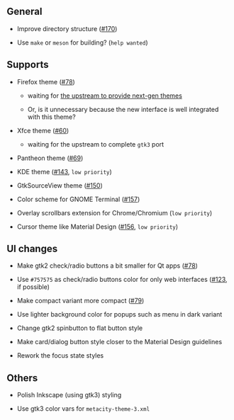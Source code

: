 ## General

- Improve directory structure ([#170](../../issues/170))

- Use `make` or `meson` for building? (`help wanted`)

## Supports

- Firefox theme ([#78](../../issues/78))

  - waiting for [the upstream to provide next-gen themes](https://blog.mozilla.org/addons/2017/02/24/improving-themes-in-firefox/)

  - Or, is it unnecessary because the new interface is well integrated with this theme?

- Xfce theme ([#60](../../issues/60))

  - waiting for the upstream to complete `gtk3` port

- Pantheon theme ([#69](../../issues/69))

- KDE theme ([#143](../../issues/143), `low priority`)

- GtkSourceView theme ([#150](../../issues/150))

- Color scheme for GNOME Terminal ([#157](../../issues/157))

- Overlay scrollbars extension for Chrome/Chromium (`low priority`)

- Cursor theme like Material Design ([#156](../../issues/156), `low priority`)

## UI changes

- Make gtk2 check/radio buttons a bit smaller for Qt apps ([#78](../../issues/78))

- Use `#757575` as check/radio buttons color for only web interfaces ([#123](../../issues/123), if possible)

- Make compact variant more compact ([#79](../../issues/79))

- Use lighter background color for popups such as menu in dark variant

- Change gtk2 spinbutton to flat button style

- Make card/dialog button style closer to the Material Design guidelines

- Rework the focus state styles

## Others

- Polish Inkscape (using gtk3) styling

- Use gtk3 color vars for `metacity-theme-3.xml`
